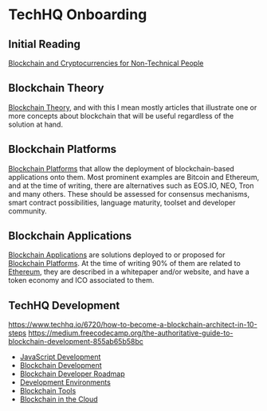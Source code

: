 # TechHQ Onboarding

## Initial Reading
[Blockchain and Cryptocurrencies for Non-Technical People](https://www.techhq.io/6811/blockchain-and-cryptocurrencies-for-non-technical-people)

## Blockchain Theory
[Blockchain Theory](techhq_development/blockchain_theory.md), and with this I mean mostly articles that illustrate one or more concepts about blockchain that will be useful regardless of the solution at hand.

## Blockchain Platforms
[Blockchain Platforms](techhq_development/blockchain_platforms.md) that allow the deployment of blockchain-based applications onto them. Most prominent examples are Bitcoin and Ethereum, and at the time of writing, there are alternatives such as EOS.IO, NEO, Tron and many others. These should be assessed for consensus mechanisms, smart contract possibilities, language maturity, toolset and developer community.

## Blockchain Applications
[Blockchain Applications](techhq_development/blockchain_applications.md) are solutions deployed to or proposed for [Blockchain Platforms](techhq_development/blockchain_platforms.md). At the time of writing 90% of them are related to [Ethereum](techhq_development/ethereum.md), they are described in a whitepaper and/or website, and have a token economy and ICO associated to them.

## TechHQ Development
https://www.techhq.io/6720/how-to-become-a-blockchain-architect-in-10-steps 
https://medium.freecodecamp.org/the-authoritative-guide-to-blockchain-development-855ab65b58bc

* [JavaScript Development](techhq_development/javascript_development.md)
* [Blockchain Development](techhq_development/blockchain/blockchain_development.md)
* [Blockchain Developer Roadmap](techhq_development/blockchain/blockchain_developer_roadmap.md)
* [Development Environments](techhq_development/blockchain/development_environments.md)
* [Blockchain Tools](techhq_development/blockchain/blockchain_tools.md)
* [Blockchain in the Cloud](techhq_development/blockchain/blockchain_in_the_cloud.md)
